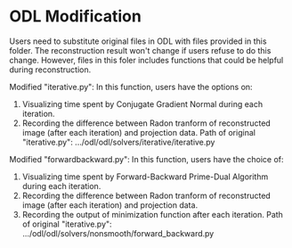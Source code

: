 # ODL Modification

Users need to substitute original files in ODL with files provided in this folder. The reconstruction result won't change if users refuse to do this change. However, files in this foler includes functions that could be helpful during reconstruction. 

Modified "iterative.py":
In this function, users have the options on: 
1. Visualizing time spent by Conjugate Gradient Normal during each iteration.
2. Recording the difference between Radon tranform of reconstructed image (after each iteration) and projection data.
Path of original "iterative.py": .../odl/odl/solvers/iterative/iterative.py

Modified "forwardbackward.py":
In this function, users have the choice of:
1. Visualizing time spent by Forward-Backward Prime-Dual Algorithm during each iteration.
2. Recording the difference between Radon tranform of reconstructed image (after each iteration) and projection data.
3. Recording the output of minimization function after each iteration.
Path of original "iterative.py": .../odl/odl/solvers/nonsmooth/forward_backward.py
